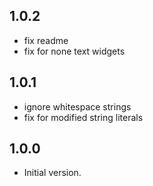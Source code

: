## 1.0.2

- fix readme
- fix for none text widgets

## 1.0.1

- ignore whitespace strings
- fix for modified string literals

## 1.0.0

- Initial version.
